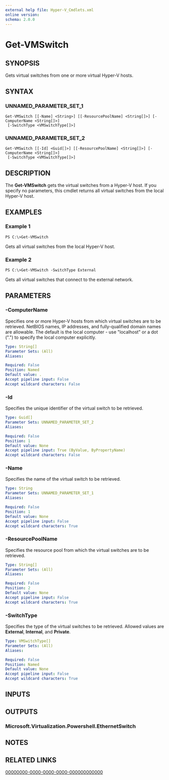 ```yaml
---
external help file: Hyper-V_Cmdlets.xml
online version: 
schema: 2.0.0
---
```


# Get-VMSwitch

## SYNOPSIS
Gets virtual switches from one or more virtual Hyper-V hosts.

## SYNTAX

### UNNAMED_PARAMETER_SET_1
```
Get-VMSwitch [[-Name] <String>] [[-ResourcePoolName] <String[]>] [-ComputerName <String[]>]
 [-SwitchType <VMSwitchType[]>]
```

### UNNAMED_PARAMETER_SET_2
```
Get-VMSwitch [[-Id] <Guid[]>] [[-ResourcePoolName] <String[]>] [-ComputerName <String[]>]
 [-SwitchType <VMSwitchType[]>]
```

## DESCRIPTION
The **Get-VMSwitch** gets the virtual switches from a Hyper-V host.
If you specify no parameters, this cmdlet returns all virtual switches from the local Hyper-V host.

## EXAMPLES

### Example 1
```
PS C:\>Get-VMSwitch
```

Gets all virtual switches from the local Hyper-V host.

### Example 2
```
PS C:\>Get-VMSwitch -SwitchType External
```

Gets all virtual switches that connect to the external network.

## PARAMETERS

### -ComputerName
Specifies one or more Hyper-V hosts from which virtual switches are to be retrieved.
NetBIOS names, IP addresses, and fully-qualified domain names are allowable.
The default is the local computer - use "localhost" or a dot (".") to specify the local computer explicitly.

```yaml
Type: String[]
Parameter Sets: (All)
Aliases: 

Required: False
Position: Named
Default value: .
Accept pipeline input: False
Accept wildcard characters: False
```

### -Id
Specifies the unique identifier of the virtual switch to be retrieved.

```yaml
Type: Guid[]
Parameter Sets: UNNAMED_PARAMETER_SET_2
Aliases: 

Required: False
Position: 1
Default value: None
Accept pipeline input: True (ByValue, ByPropertyName)
Accept wildcard characters: False
```

### -Name
Specifies the name of the virtual switch to be retrieved.

```yaml
Type: String
Parameter Sets: UNNAMED_PARAMETER_SET_1
Aliases: 

Required: False
Position: 1
Default value: None
Accept pipeline input: False
Accept wildcard characters: True
```

### -ResourcePoolName
Specifies the resource pool from which the virtual switches are to be retrieved.

```yaml
Type: String[]
Parameter Sets: (All)
Aliases: 

Required: False
Position: 2
Default value: None
Accept pipeline input: False
Accept wildcard characters: True
```

### -SwitchType
Specifies the type of the virtual switches to be retrieved.
Allowed values are **External**, **Internal**, and **Private**.

```yaml
Type: VMSwitchType[]
Parameter Sets: (All)
Aliases: 

Required: False
Position: Named
Default value: None
Accept pipeline input: False
Accept wildcard characters: True
```

## INPUTS

## OUTPUTS

### Microsoft.Virtualization.Powershell.EthernetSwitch

## NOTES

## RELATED LINKS

[00000000-0000-0000-0000-000000000000](00000000-0000-0000-0000-000000000000)

